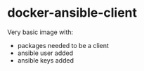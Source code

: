 # docker-ansible-client

Very basic image with:
- packages needed to be a client
- ansible user added
- ansible keys added

